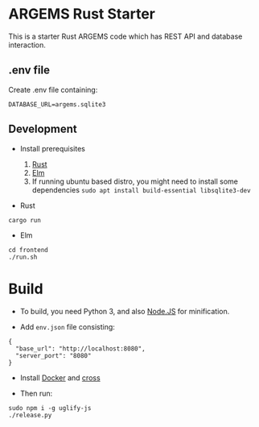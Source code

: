 # ARGEMS Rust Starter

This is a starter Rust ARGEMS code which has REST API and database interaction.

## .env file
Create .env file containing:
```
DATABASE_URL=argems.sqlite3
```

## Development

- Install prerequisites
    1. [Rust](https://www.rust-lang.org/tools/install)
    2. [Elm](https://guide.elm-lang.org/install/elm.html)
    3. If running ubuntu based distro, you might need to install some dependencies
```sudo apt install build-essential libsqlite3-dev```

- Rust
```
cargo run
```

- Elm
```
cd frontend
./run.sh
```

# Build
- To build, you need Python 3, and also [Node.JS](https://nodejs.org/en/download/) for minification.  

- Add `env.json` file consisting:
```
{
  "base_url": "http://localhost:8080",
  "server_port": "8080"
} 
```

- Install [Docker](https://docs.docker.com/get-docker/) and [cross](https://github.com/rust-embedded/cross)  

- Then run:
```
sudo npm i -g uglify-js
./release.py
```
